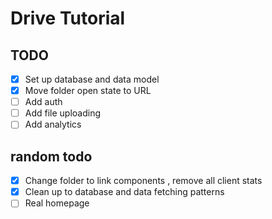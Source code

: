 # Drive Tutorial

## TODO

- [x] Set up database and data model
- [x] Move folder open state to URL
- [ ] Add auth
- [ ] Add file uploading
- [ ] Add analytics

## random todo
 - [x] Change folder to link components , remove all client stats
 - [x] Clean up to database and data fetching patterns 
 - [ ] Real homepage

